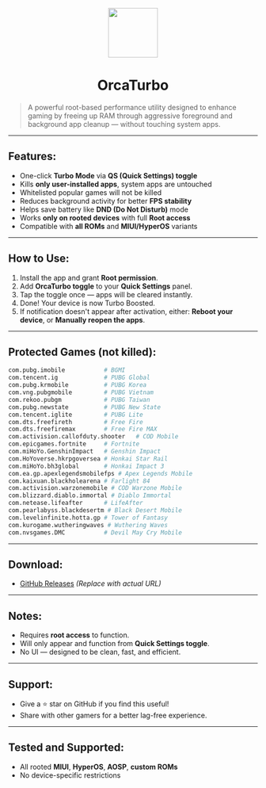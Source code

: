 <p align="center">
  <img src="https://github.com/user-attachments/assets/fd83efd7-3417-469a-be4c-714552b69caa" width="100"/>
</p>

<h1 align="center"><strong>OrcaTurbo</strong></h1>

> A powerful root-based performance utility designed to enhance gaming by freeing up RAM through aggressive foreground and background app cleanup — without touching system apps.

---

## Features:

- One-click **Turbo Mode** via **QS (Quick Settings) toggle**
- Kills **only user-installed apps**, system apps are untouched
- Whitelisted popular games will not be killed
- Reduces background activity for better **FPS stability**
- Helps save battery like **DND (Do Not Disturb)** mode
- Works **only on rooted devices** with full **Root access**
- Compatible with **all ROMs** and **MIUI/HyperOS** variants

---

## How to Use:

1. Install the app and grant **Root permission**.
2. Add **OrcaTurbo toggle** to your **Quick Settings** panel.
3. Tap the toggle once — apps will be cleared instantly.
4. Done! Your device is now Turbo Boosted.
5. If notification doesn't appear after activation, either:
**Reboot your device**, or
**Manually reopen the apps**.

---

## Protected Games (not killed):

```bash
com.pubg.imobile           # BGMI
com.tencent.ig             # PUBG Global
com.pubg.krmobile          # PUBG Korea
com.vng.pubgmobile         # PUBG Vietnam
com.rekoo.pubgm            # PUBG Taiwan
com.pubg.newstate          # PUBG New State
com.tencent.iglite         # PUBG Lite
com.dts.freefireth         # Free Fire
com.dts.freefiremax        # Free Fire MAX
com.activision.callofduty.shooter   # COD Mobile
com.epicgames.fortnite     # Fortnite
com.miHoYo.GenshinImpact   # Genshin Impact
com.HoYoverse.hkrpgoversea # Honkai Star Rail
com.miHoYo.bh3global       # Honkai Impact 3
com.ea.gp.apexlegendsmobilefps # Apex Legends Mobile
com.kaixuan.blackholearena # Farlight 84
com.activision.warzonemobile # COD Warzone Mobile
com.blizzard.diablo.immortal # Diablo Immortal
com.netease.lifeafter      # LifeAfter
com.pearlabyss.blackdesertm # Black Desert Mobile
com.levelinfinite.hotta.gp # Tower of Fantasy
com.kurogame.wutheringwaves # Wuthering Waves
com.nvsgames.DMC           # Devil May Cry Mobile
```

---

## Download:

- [GitHub Releases](https://github.com/yourrepo/OrcaTurbo/releases/latest) *(Replace with actual URL)*

---

## Notes:

- Requires **root access** to function.
- Will only appear and function from **Quick Settings toggle**.
- No UI — designed to be clean, fast, and efficient.

---

## Support:

- Give a ⭐️ star on GitHub if you find this useful!
- Share with other gamers for a better lag-free experience.

---

## Tested and Supported:

- All rooted **MIUI**, **HyperOS**, **AOSP**, **custom ROMs**
- No device-specific restrictions
